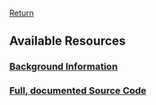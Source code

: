 [Return](professionals.md)
## Available Resources ##
### [Background Information](../../../wiki/G-School:-G_String-Resources)
### [Full, documented Source Code](../../../tree/main/workbench/GS_L/src)
